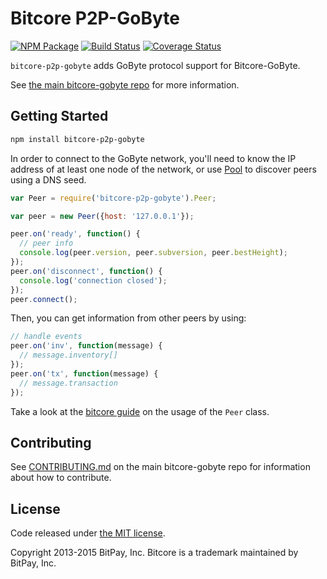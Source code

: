 Bitcore P2P-GoByte
=======

[![NPM Package](https://img.shields.io/npm/v/bitcore-p2p-gobyte.svg?style=flat-square)](https://www.npmjs.org/package/bitcore-p2p-gobyte)
[![Build Status](https://img.shields.io/travis/gobytecoin/bitcore-p2p-gobyte.svg?branch=master&style=flat-square)](https://travis-ci.org/gobytecoin/bitcore-p2p-gobyte)
[![Coverage Status](https://img.shields.io/coveralls/gobytecoin/bitcore-p2p-gobyte.svg?style=flat-square)](https://coveralls.io/r/gobytecoin/bitcore-p2p-gobyte?branch=master)

`bitcore-p2p-gobyte` adds GoByte protocol support for Bitcore-GoByte.

See [the main bitcore-gobyte repo](https://github.com/gobytecoin/bitcore-gobyte) for more information.

## Getting Started

```sh
npm install bitcore-p2p-gobyte
```
In order to connect to the GoByte network, you'll need to know the IP address of at least one node of the network, or use [Pool](/docs/pool.md) to discover peers using a DNS seed.

```javascript
var Peer = require('bitcore-p2p-gobyte').Peer;

var peer = new Peer({host: '127.0.0.1'});

peer.on('ready', function() {
  // peer info
  console.log(peer.version, peer.subversion, peer.bestHeight);
});
peer.on('disconnect', function() {
  console.log('connection closed');
});
peer.connect();
```

Then, you can get information from other peers by using:

```javascript
// handle events
peer.on('inv', function(message) {
  // message.inventory[]
});
peer.on('tx', function(message) {
  // message.transaction
});
```

Take a look at the [bitcore guide](http://bitcore.io/guide/peer.html) on the usage of the `Peer` class.

## Contributing

See [CONTRIBUTING.md](https://github.com/gobytecoin/bitcore-gobyte/blob/master/CONTRIBUTING.md) on the main bitcore-gobyte repo for information about how to contribute.

## License

Code released under [the MIT license](https://github.com/bitpay/bitcore/blob/master/LICENSE).

Copyright 2013-2015 BitPay, Inc. Bitcore is a trademark maintained by BitPay, Inc.

